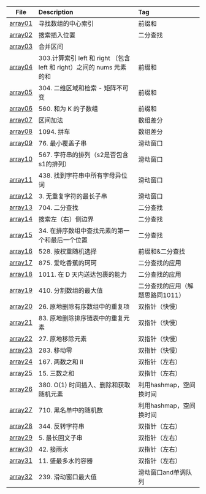 | File | Description | Tag |
| :----:| :---- | :---- |
| [array01](./array01.py) | 寻找数组的中心索引 | 前缀和 |
| [array02](./array02.py) | 搜索插入位置 | 二分查找 |
| [array03](./array03.py) | 合并区间 |  |
| [array04](./array04.py) | 303.计算索引 left 和 right （包含 left 和 right）之间的 nums 元素的和 | 前缀和 |
| [array05](./array05.py) | 304. 二维区域和检索 - 矩阵不可变 | 前缀和 |
| [array06](./array06.py) | 560. 和为 K 的子数组 | 前缀和 |
| [array07](./array07.py) | 区间加法 | 数组差分 |
| [array08](./array08.py) | 1094. 拼车 | 数组差分 |
| [array09](./array09.py) | 76. 最小覆盖子串 | 滑动窗口 |
| [array10](./array10.py) | 567. 字符串的排列（s2是否包含s1的排列） | 滑动窗口 |
| [array11](./array11.py) | 438. 找到字符串中所有字母异位词 | 滑动窗口 |
| [array12](./array12.py) | 3. 无重复字符的最长子串 | 滑动窗口 |
| [array13](./array13.py) | 704. 二分查找 | 二分查找 |
| [array14](./array14.py) | 搜索左（右）侧边界 | 二分查找 |
| [array15](./array15.py) | 34. 在排序数组中查找元素的第一个和最后一个位置 | 二分查找 |
| [array16](./array16.py) | 528. 按权重随机选择 | 前缀和&二分查找 |
| [array17](./array17.py) | 875. 爱吃香蕉的珂珂 | 二分查找的应用 |
| [array18](./array18.py) | 1011. 在 D 天内送达包裹的能力 | 二分查找的应用 |
| [array19](./array19.py) | 410. 分割数组的最大值 | 二分查找的应用（解题思路同1011） |
| [array20](./array20.py) | 26. 原地删除有序数组中的重复项 | 双指针（快慢） |
| [array21](./array21.py) | 83. 原地删除排序链表中的重复元素 | 双指针（快慢） |
| [array22](./array22.py) | 27. 原地移除元素 | 双指针（快慢） |
| [array23](./array23.py) | 283. 移动零 | 双指针（快慢） |
| [array24](./array24.py) | 167. 两数之和 II  | 双指针（左右） |
| [array25](./array25.py) | 15. 三数之和  | 双指针（左右） |
| [array26](./array26.py) | 380. O(1) 时间插入、删除和获取随机元素 | 利用hashmap，空间换时间 |
| [array27](./array27.py) | 710. 黑名单中的随机数 | 利用hashmap，空间换时间 |
| [array28](./array28.py) | 344. 反转字符串 | 双指针（左右） |
| [array29](./array29.py) | 5. 最长回文子串 | 双指针（左右） |
| [array30](./array30.py) | 42. 接雨水 | 双指针（左右） |
| [array31](./array31.py) | 11. 盛最多水的容器 | 双指针（左右） |
| [array32](./array32.py) | 239. 滑动窗口最大值 | 滑动窗口and单调队列 |






















